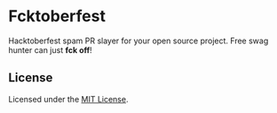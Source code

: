 # Fcktoberfest

Hacktoberfest spam PR slayer for your open source project.
Free swag hunter can just **fck off**!

## License

Licensed under the [MIT License](LICENSE).
